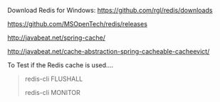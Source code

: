 

Download Redis for Windows:
https://github.com/rgl/redis/downloads

https://github.com/MSOpenTech/redis/releases

http://javabeat.net/spring-cache/

http://javabeat.net/cache-abstraction-spring-cacheable-cacheevict/

To Test if the Redis cache is used....
> redis-cli FLUSHALL
> 
> redis-cli MONITOR
 

